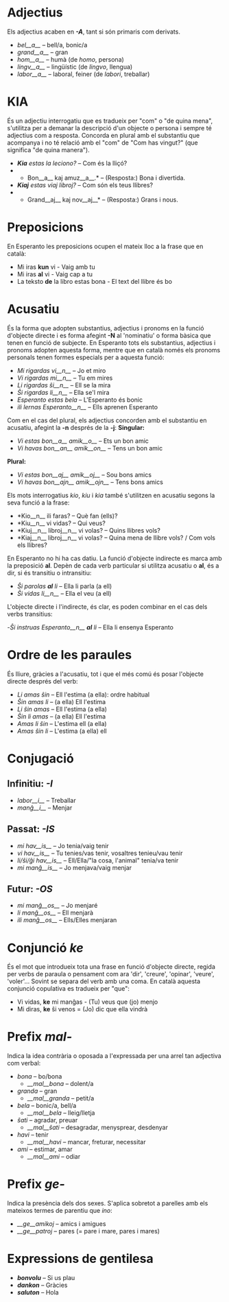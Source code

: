 # Adjectius

Els adjectius acaben en *__-A__*, tant si són primaris com derivats.

- *bel__a__* – bell/a, bonic/a
- *grand__a__* – gran
- *hom__a__* – humà (de *homo*, persona)
- *lingv__a__* – lingüístic (de *lingvo*, llengua)
- *labor__a__* – laboral, feiner (de *labori*, treballar)

# KIA
És un adjectiu interrogatiu que es tradueix per "com" o "de quina mena", s'utilitza per a demanar la descripció d'un objecte o persona i sempre té adjectius com a resposta. Concorda en plural amb el substantiu que acompanya i no té relació amb el "com" de "Com has vingut?" (que significa "de quina manera").

- *__Kia__ estas la leciono?*  – Com és la lliçó?
- * Bon__a__ kaj amuz__a__.*  – (Resposta:) Bona i divertida.
- *__Kiaj__ estas viaj libroj?*  – Com són els teus llibres?
- * Grand__aj__ kaj nov__aj__*  – (Resposta:) Grans i nous. 

# Preposicions
En Esperanto les preposicions ocupen el mateix lloc a la frase que en català:
- Mi iras __kun__ vi - Vaig amb tu
- Mi iras __al__ vi - Vaig cap a tu
- La teksto __de__ la libro estas bona - El text del llibre és bo

# Acusatiu

És la forma que adopten substantius, adjectius i pronoms en la funció d'objecte directe i es forma afegint __-N__ al 'nominatiu' o forma bàsica que tenen en funció de subjecte. En Esperanto tots els substantius, adjectius i pronoms adopten aquesta forma, mentre que en català només els pronoms personals tenen formes especials per a aquesta funció:

- *Mi rigardas vi__n__* – Jo et miro
- *Vi rigardas mi__n__* – Tu em mires
- *Li rigardas ŝi__n__* – Ell se la mira
- *Ŝi rigardas li__n__* – Ella se'l mira
- *Esperanto estas bela* – L'Esperanto és bonic
- *ili lernas Esperanto__n__* – Ells aprenen Esperanto

Com en el cas del plural, els adjectius concorden amb el substantiu en acusatiu, afegint la __-n__ després de la __-j__:
__Singular:__
- *Vi estas bon__a__ amik__o__* – Ets un bon amic
- *Vi havas bon__an__ amik__on__* – Tens un bon amic

__Plural:__
- *Vi estas bon__aj__ amik__oj__* – Sou bons amics
- *Vi havas bon__ajn__ amik__ojn__* – Tens bons amics

Els mots interrogatius *kio*, *kiu* i *kia* també s'utilitzen en acusatiu segons la seva funció a la frase:

- *Kio__n__ ili faras?  – Què fan (ells)?
- *Kiu__n__ vi vidas?  – Qui veus?
- *Kiuj__n__ libroj__n__ vi volas?  – Quins llibres vols?
- *Kiaj__n__ libroj__n__ vi volas?  – Quina mena de llibre vols? / Com vols els llibres?

En Esperanto no hi ha cas datiu. La funció d'objecte indirecte es marca amb la preposició __al__. Depèn de cada verb particular si utilitza acusatiu o __al__, és a dir, si és transitiu o intransitiu:

- *Ŝi parolas __al__ li*  – Ella li parla (a ell)
- *Ŝi vidas li__n__* – Ella el veu (a ell)

L'objecte directe i l'indirecte, és clar, es poden combinar en el cas dels verbs transitius:

-*Ŝi instruas Esperanto__n__ __al__ li* – Ella li ensenya Esperanto

# Ordre de les paraules

És lliure, gràcies a l'acusatiu, tot i que el més comú és posar l'objecte directe després del verb:
- *Li amas ŝin* – Ell l'estima (a ella): ordre habitual
- *Ŝin amas li* – (a ella) Ell l'estima 
- *Li ŝin amas* – Ell l'estima (a ella)
- *Ŝin li amas* – (a ella) Ell l'estima 
- *Amas li ŝin* – L'estima ell (a ella)
- *Amas ŝin li* – L'estima (a ella) ell


# Conjugació 

## Infinitiu: *-I*
  
- *labor__i__*          – Treballar
- *manĝ__i__*           – Menjar

## Passat: *-IS*

- *mi hav__is__*        – Jo tenia/vaig tenir
- *vi hav__is__*        – Tu tenies/vas tenir, vosaltres tenieu/vau tenir
- *li/ŝi/ĝi hav__is__*  – Ell/Ella/"la cosa, l'animal" tenia/va tenir
- *mi manĝ__is__*       – Jo menjava/vaig menjar

## Futur: *-OS*

- *mi manĝ__os__*      – Jo menjaré
- *li manĝ__os__*      – Ell menjarà
- *ili manĝ__os__*     – Ells/Elles menjaran

# Conjunció *ke*

És el mot que introdueix tota una frase en funció d'objecte directe, regida per verbs de paraula o pensament com ara 'dir', 'creure', 'opinar', 'veure', 'voler'... Sovint se separa del verb amb una coma. En català aquesta conjunció copulativa es tradueix per "que":
- Vi vidas, __ke__ mi manĝas - (Tu) veus que (jo) menjo
- Mi diras, __ke__ ŝi venos = (Jo) dic que ella vindrà


# Prefix *mal-*

Indica la idea contrària o oposada a l'expressada per una arrel tan adjectiva com verbal:

- *bona* – bo/bona
  - *__mal__bona* – dolent/a
- *granda* – gran
  - *__mal__granda* – petit/a
- *bela* – bonic/a, bell/a
  - *__mal__bela* – lleig/lletja
- *ŝati* – agradar, preuar
  - *__mal__ŝati* – desagradar, menysprear, desdenyar
- *havi* – tenir
  - *__mal__havi* – mancar, freturar, necessitar
- *ami* – estimar, amar
  - *__mal__ami* – odiar

# Prefix *ge-*

Indica la presència dels dos sexes. S'aplica sobretot a parelles amb els mateixos termes de parentiu que *ino*:

- *__ge__amikoj* – amics i amigues
- *__ge__patroj* – pares (= pare i mare, pares i mares)

# Expressions de gentilesa

- *__bonvolu__* – Si us plau
- *__dankon__* – Gràcies
- *__saluton__* – Hola
